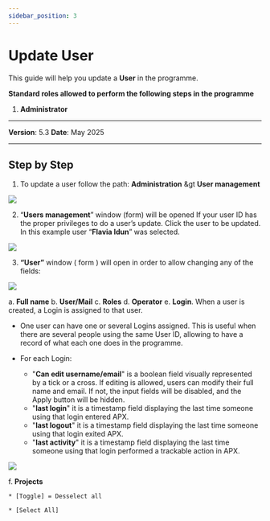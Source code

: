 ```yaml
---
sidebar_position: 3
---
```


# Update User

This guide will help you update a **User** in the programme.

**Standard roles allowed to perform the following steps in the programme**

1.	**Administrator**

------------

**Version**: 5.3
**Date**: May 2025

------------
## **Step by Step**

1. To update a user follow the path: 
**Administration** &gt **User management** 

![](/img/2.Users/UsersUpdate1.png)

2. “**Users management**” window (form) will be opened If your user ID has the proper privileges to do a user’s update. Click the user to be updated. In this example user “**Flavia Idun**” was selected. 

![](/img/2.Users/UsersUpdate2.png)

3. **“User”** window ( form ) will open in order to allow changing any of the fields:

![](/img/2.Users/UsersUpdate3.png)

a. **Full name**
b. **User/Mail**
c. **Roles**
d. **Operator**
e. **Login**. When a user is created, a Login is assigned to that user. 
* One user can have one or several Logins assigned. This is useful when there are several people using the same User ID, allowing to have a record of what each one does in the programme. 
* For each Login:

    * "**Can edit username/email**" is a boolean field visually represented by a tick or a cross. If editing is allowed, users can modify their full name and email. If not, the input fields will be disabled, and the Apply button will be hidden.
    * "**last login**" it is a timestamp field displaying the last time someone using that login entered APX.
    * "**last logout**" it is a timestamp field displaying the last time someone using that login exited APX.
    * "**last activity**" it is a timestamp field displaying the last time someone using that login performed a trackable action in APX.

![](/img/2.Users/UsersUpdate4.png)

f. **Projects**
    
    * [Toggle] = Desselect all

    * [Select All]
    